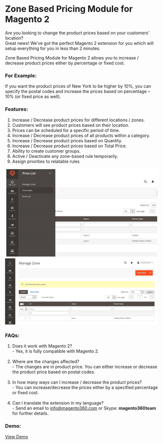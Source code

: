 # Zone Based Pricing Module for Magento 2
<p>Are you looking to change the product prices based on your customers’ location?<br>Great news! We’ve got the perfect Magento 2 extension for you which will setup everything for you in less than 2 minutes.</p>
<p>Zone Based Pricing Module for Magento 2 allows you to increase / decrease product prices
either by percentage or fixed cost.</p>

<h3>For Example:</h3>
<p>If you want the product prices of New York to be higher by 10%, you can specify the postal
codes and increase the prices based on percentage – 10% (or fixed price as well).</p>


<h3>Features:</h3>
<ol>
	<li>Increase / Decrease product prices for different locations / zones.</li>
	<li>Customers will see product prices based on their location.</li>
	<li>Prices can be scheduled for a specific period of time.</li>
	<li>Increase / Decrease product prices of all products within a category.</li>
	<li>Increase / Decrease product prices based on Quantity.</li>
	<li>Increase / Decrease product prices based on Total Price.</li>
	<li>Ability to create customer groups.</li>
	<li>Active / Deactivate any zone-based rule temporarily.</li>
	<li>Assign priorities to relatable rules</li>
</ol>

<img src="https://raw.githubusercontent.com/magento360/all-module-screenshots/master/zone-based-pricing-module/zone-based-pricing-module.jpg" alt="Backend" />

<img src="https://raw.githubusercontent.com/magento360/all-module-screenshots/master/zone-based-pricing-module/zone-based-pricing-module-2.jpg" alt="Backend" />

<h3>FAQs:</h3>
<ol>
	<li>Does it work with Magento 2?<br>- Yes, it is fully compatible with Magento 2.</li><br>
	<li>Where are the changes affected?<br>- The changes are in product price. You can either increase or decrease the product price based on postal codes.</li><br>
	<li>In how many ways can I increase / decrease the product prices?<br>- You can increase/decrease the prices either by a specified percentage or fixed cost.</li><br>
	<li>Can I translate the extension in my language?<br>- Send an email to <a href="mailto:info@magento360.com">info@magento360.com</a> or Skype: <b> magento360team </b> for further details.</li>
</ol>

<h3>Demo:</h3>
<a href="https://www.useloom.com/share/4a336c414bf54d7597773f6a66474c16"> View Demo</a>
